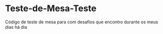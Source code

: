 # Teste-de-Mesa-Teste
Código de teste de mesa para com desafios que encontro durante os meus dias há dia
